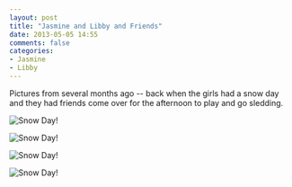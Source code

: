 ```yaml
---
layout: post
title: "Jasmine and Libby and Friends"
date: 2013-05-05 14:55
comments: false
categories: 
- Jasmine
- Libby
---
```

Pictures from several months ago -- back when the girls had a snow day and they had friends come over for the afternoon to play and go sledding.

![Snow Day!](http://media.eick.us/media/photographs/2013/2013-01-25/Snow-Day-2013-01-25-at-15-34-48.jpg)

![Snow Day!](http://media.eick.us/media/photographs/2013/2013-01-25/Snow-Day-2013-01-25-at-15-35-02.jpg)

![Snow Day!](http://media.eick.us/media/photographs/2013/2013-01-25/Snow-Day-2013-01-25-at-15-35-45.jpg)

![Snow Day!](http://media.eick.us/media/photographs/2013/2013-01-25/Snow-Day-2013-01-25-at-15-36-15.jpg)
